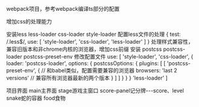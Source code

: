 webpack项目，参考webpack编译ts部分的配置

增加css的处理能力

安装less  less-loader  css-loader  style-loader
配置less文件的处理
{
  test: /\.less$/,
  use: [
    'style-loader',
    'css-loader',
    'less-loader'
  ]
}
处理样式兼容性，兼容旧版本和非chrome内核的浏览器，增加css前缀
安装 postcss postcss-loader postcss-preset-env
修改配置文件
use: [
  'style-loader',
  'css-loader',
  {
    loader: 'postcss-loader',
    options: {
      postcssOptions: {
        plugins: [
          [
            'postcss-preset-env',
            {
              // 和babel类似，配置需要兼容的浏览器
              browsers: 'last 2 versions'    // 兼容所有浏览器最新的两个版本
            }
          ]
        ]
      }
    }
  }
  'less-loader'
]



项目界面
main主界面
stage游戏主窗口    score-panel记分牌---score、level
snake蛇的容器
food食物